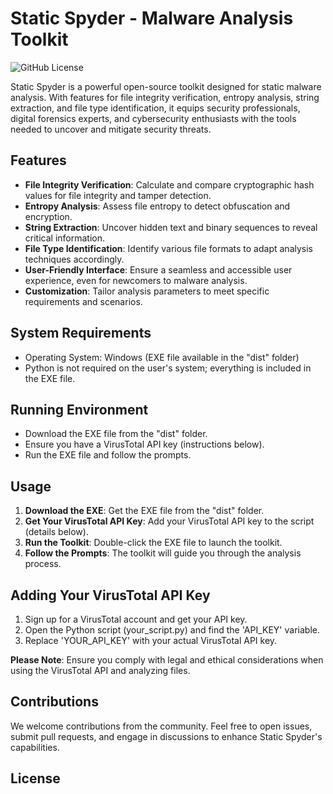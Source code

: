 # Static Spyder - Malware Analysis Toolkit

![GitHub License](https://img.shields.io/github/license/Shehan-Anuradha/Static-Spyder)

Static Spyder is a powerful open-source toolkit designed for static malware analysis. With features for file integrity verification, entropy analysis, string extraction, and file type identification, it equips security professionals, digital forensics experts, and cybersecurity enthusiasts with the tools needed to uncover and mitigate security threats.

## Features

- **File Integrity Verification**: Calculate and compare cryptographic hash values for file integrity and tamper detection.
- **Entropy Analysis**: Assess file entropy to detect obfuscation and encryption.
- **String Extraction**: Uncover hidden text and binary sequences to reveal critical information.
- **File Type Identification**: Identify various file formats to adapt analysis techniques accordingly.
- **User-Friendly Interface**: Ensure a seamless and accessible user experience, even for newcomers to malware analysis.
- **Customization**: Tailor analysis parameters to meet specific requirements and scenarios.

## System Requirements

- Operating System: Windows (EXE file available in the "dist" folder)
- Python is not required on the user's system; everything is included in the EXE file.

## Running Environment

- Download the EXE file from the "dist" folder.
- Ensure you have a VirusTotal API key (instructions below).
- Run the EXE file and follow the prompts.

## Usage

1. **Download the EXE**: Get the EXE file from the "dist" folder.
2. **Get Your VirusTotal API Key**: Add your VirusTotal API key to the script (details below).
3. **Run the Toolkit**: Double-click the EXE file to launch the toolkit.
4. **Follow the Prompts**: The toolkit will guide you through the analysis process.

## Adding Your VirusTotal API Key

1. Sign up for a VirusTotal account and get your API key.
2. Open the Python script (your_script.py) and find the 'API_KEY' variable.
3. Replace 'YOUR_API_KEY' with your actual VirusTotal API key.

**Please Note**: Ensure you comply with legal and ethical considerations when using the VirusTotal API and analyzing files.

## Contributions

We welcome contributions from the community. Feel free to open issues, submit pull requests, and engage in discussions to enhance Static Spyder's capabilities.

## License

